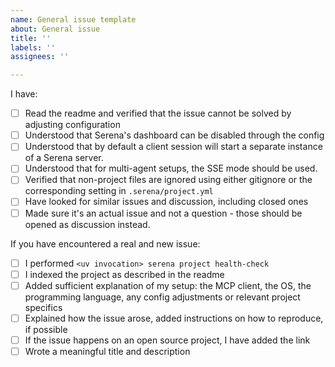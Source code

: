 ```yaml
---
name: General issue template
about: General issue
title: ''
labels: ''
assignees: ''

---
```


I have:

- [ ] Read the readme and verified that the issue cannot be solved by adjusting configuration
- [ ] Understood that Serena's dashboard can be disabled through the config
- [ ] Understood that by default a client session will start a separate instance of a Serena server. 
- [ ] Understood that for multi-agent setups, the SSE mode should be used.
- [ ] Verified that non-project files are ignored using either gitignore or the corresponding setting in `.serena/project.yml`
- [ ] Have looked for similar issues and discussion, including closed ones
- [ ] Made sure it's an actual issue and not a question - those should be opened as discussion instead.

If you have encountered a real and new issue:

- [ ] I performed `<uv invocation> serena project health-check`
- [ ] I indexed the project as described in the readme
- [ ] Added sufficient explanation of my setup: the MCP client, the OS, the programming language, any config adjustments or relevant project specifics
- [ ] Explained how the issue arose, added instructions on how to reproduce, if possible
- [ ] If the issue happens on an open source project, I have added the link
- [ ] Wrote a meaningful title and description
